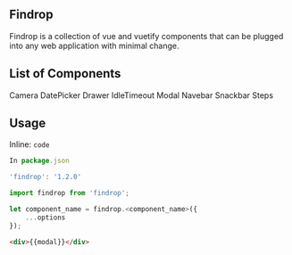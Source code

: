 ## Findrop

Findrop is a collection of vue and vuetify components that can be plugged into any web application with minimal change.

## List of Components

Camera
DatePicker
Drawer
IdleTimeout
Modal
Navebar
Snackbar
Steps

## Usage

Inline:  `code`

``` JavaScript
In package.json

'findrop': '1.2.0'

import findrop from 'findrop';

let component_name = findrop.<component_name>({
    ...options
});
```

``` HTML
<div>{{modal}}</div>
```
